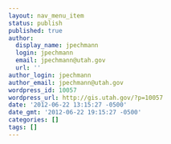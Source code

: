 ```yaml
---
layout: nav_menu_item
status: publish
published: true
author:
  display_name: jpechmann
  login: jpechmann
  email: jpechmann@utah.gov
  url: ''
author_login: jpechmann
author_email: jpechmann@utah.gov
wordpress_id: 10057
wordpress_url: http://gis.utah.gov/?p=10057
date: '2012-06-22 13:15:27 -0500'
date_gmt: '2012-06-22 19:15:27 -0500'
categories: []
tags: []
---
```


